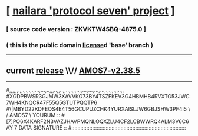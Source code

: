 
# [ [nailara 'protocol seven' project](http://nailara.network/) ]

### [ source code version : ZKVKTW4SBQ-4875.0 ]

### ( this is the public domain [license](../license)d 'base' branch )
---
## current [release](https://github.com/nailara-technologies/protocol-7/releases) \\\\// [AMOS7-v2.38.5](https://github.com/nailara-technologies/protocol-7/releases/tag/AMOS7-v2.38.5)
---

#,,,,,,.,,.,.,.,.,...,...,..,,,..,,..,,..,.,,,..,,...,...,...,...,.,.,,.,,..,,
#XGDPBWSR3GJMW3XAVVKO73BY4TSZFKEV3G4HBMHB4RVXTG53JWC7WH4KNQCR47F55Q5GTUTPQQTP6
#\\\|MBYD22KDFEOS4E4T56GCUPUZCHK4YURXAISLJW6GBJSHW3PF4I5 \ / AMOS7 \ YOURUM ::
#\[7]PO6X4KARF2N3VAZJHAVPMQNLOQXZLU4CF2LCBWWRQ4ALM3V6C6AY 7  DATA SIGNATURE ::
#:::::::::::::::::::::::::::::::::::::::::::::::::::::::::::::::::::::::::::::
